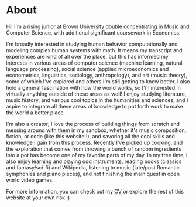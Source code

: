 # About

Hi! I'm a rising junior at Brown University double concentrating in Music and Computer Science, with additional significant coursework in Economics.

I'm broadly interested in studying human behavior computationally and modeling complex human systems with math. It means my transcript and experiences are kind of all over the place, but this has informed my interests in various areas of computer science (machine learning, natural language processing), social science (applied microeconomics and econometrics, linguistics, sociology, anthropology), and art (music theory), some of which I've explored and others I'm still getting to know better. I also hold a general fascination with how the world works, so I'm interested in virtually anything outside of these areas as well! I enjoy studying literature, music history, and various cool topics in the humanities and sciences, and I aspire to integrate all these areas of knowledge to put forth work to make the world a better place.

I'm also a creator; I love the process of building things from scratch and messing around with them in my sandbox, whether it's music composition, fiction, or code (like this website!!), and savoring all the cool skills and knowledge I gain from this process. Recently I've picked up cooking, and the exploration that comes from throwing a bunch of random ingredients into a pot has become one of my favorite parts of my day. In my free time, I also enjoy learning and playing [odd instruments](https://www.instagram.com/evotamatone/), reading books (classics and fantasy/sci-fi) and Wikipedia, listening to music (late/post Romantic symphonies and piano pieces), and not finishing the main quest in open world video games.

For more information, you can check out my [CV](https://www.youtube.com/watch?v=dQw4w9WgXcQ) or explore the rest of this website at your own risk :)
